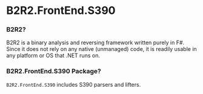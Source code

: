 # B2R2.FrontEnd.S390

### B2R2?

B2R2 is a binary analysis and reversing framework written purely in F#. Since it
does not rely on any native (unmanaged) code, it is readily usable in any
platform or OS that .NET runs on.

### B2R2.FrontEnd.S390 Package?

`B2R2.FrontEnd.S390` includes S390 parsers and lifters.
